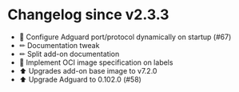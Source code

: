 # Changelog since v2.3.3
- 🔨 Configure Adguard port/protocol dynamically on startup (#67) 
- ✏ Documentation tweak 
- ✏ Split add-on documentation 
- 🔨 Implement OCI image specification on labels 
- ⬆ Upgrades add-on base image to v7.2.0 
- ⬆ Upgrade Adguard to 0.102.0 (#58) 
